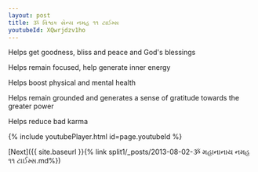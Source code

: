 ```yaml
---
layout: post
title: ૐ વિશ્વક સેન્ય નમહ ૧૧ ટાઈમ્સ
youtubeId: XQwrjdzv1ho
---
```

 
 
Helps get goodness, bliss and peace and God's blessings
 
Helps remain focused, help generate inner energy 
 
Helps boost physical and mental health 
 
Helps remain grounded and generates a sense of gratitude towards the greater power 
 
Helps reduce bad karma
 
 
 
 


{% include youtubePlayer.html id=page.youtubeId %}
 
[Next]({{ site.baseurl }}{% link  split1/_posts/2013-08-02-ૐ મહાનાનાય નમહ ૧૧ ટાઈમ્સ.md%})
 
